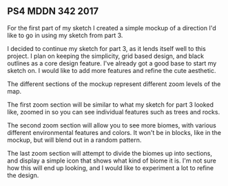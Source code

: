 ## PS4 MDDN 342 2017

For the first part of my sketch I created a simple mockup of
a direction I'd like to go in using my sketch from part 3.

I decided to continue my sketch for part 3, as it lends itself well
to this project. I plan on keeping the simplicity, grid based design,
and black outlines as a core design feature. I've already got a good
base to start my sketch on. I would like to add more features and
refine the cute aesthetic.

The different sections of the mockup represent different zoom levels
of the map.

The first zoom section will be similar to what my sketch
for part 3 looked like, zoomed in so you can see individual features
such as trees and rocks.

The second zoom section will allow you to see more biomes, with various
different environmental features and colors. It won't be in blocks, like
in the mockup, but will blend out in a random pattern.

The last zoom section will attempt to divide the biomes up into sections,
and display a simple icon that shows what kind of biome it is. I'm not sure
how this will end up looking, and I would like to experiment a lot to refine
the design.
